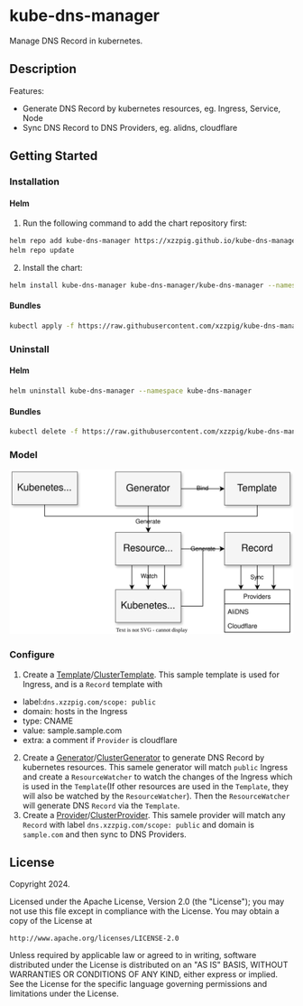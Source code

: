 # kube-dns-manager
Manage DNS Record in kubernetes.

## Description
Features:
- Generate DNS Record by kubernetes resources, eg. Ingress, Service, Node
- Sync DNS Record to DNS Providers, eg. alidns, cloudflare

## Getting Started
### Installation
#### Helm
1. Run the following command to add the chart repository first:
```sh
helm repo add kube-dns-manager https://xzzpig.github.io/kube-dns-manager/
helm repo update
```
2. Install the chart:
```sh
helm install kube-dns-manager kube-dns-manager/kube-dns-manager --namespace kube-dns-manager --create-namespace
```
#### Bundles
```sh
kubectl apply -f https://raw.githubusercontent.com/xzzpig/kube-dns-manager/main/dist/install.yaml
```

### Uninstall
#### Helm
```sh
helm uninstall kube-dns-manager --namespace kube-dns-manager
```
#### Bundles
```sh
kubectl delete -f https://raw.githubusercontent.com/xzzpig/kube-dns-manager/main/dist/install.yaml --wait
```

### Model
![Model](model.drawio.svg)

### Configure
1. Create a 
[Template](config/samples/dns_v1_clustertemplate.yaml)/[ClusterTemplate](config/samples/dns_v1_template.yaml). This sample template is used for Ingress, and is a `Record` template with 
- label:`dns.xzzpig.com/scope: public`
- domain: hosts in the Ingress
- type: CNAME
- value: sample.sample.com
- extra: a comment if `Provider` is cloudflare
2. Create a [Generator](config/samples/dns_v1_generator.yaml)/[ClusterGenerator](config/samples/dns_v1_clustergenerator.yaml) to generate DNS Record by kubernetes resources. This samele generator will match `public` Ingress and create a `ResourceWatcher` to watch the changes of the Ingress which is used in the `Template`(If other resources are used in the `Template`, they will also be watched by the `ResourceWatcher`). Then the `ResourceWatcher` will generate DNS `Record` via the `Template`.
3. Create a [Provider](config/samples/dns_v1_provider.yaml)/[ClusterProvider](config/samples/dns_v1_clusterprovider.yaml). This samele provider will match any `Record` with label `dns.xzzpig.com/scope: public` and domain is `sample.com` and then sync to DNS Providers.

## License

Copyright 2024.

Licensed under the Apache License, Version 2.0 (the "License");
you may not use this file except in compliance with the License.
You may obtain a copy of the License at

    http://www.apache.org/licenses/LICENSE-2.0

Unless required by applicable law or agreed to in writing, software
distributed under the License is distributed on an "AS IS" BASIS,
WITHOUT WARRANTIES OR CONDITIONS OF ANY KIND, either express or implied.
See the License for the specific language governing permissions and
limitations under the License.

